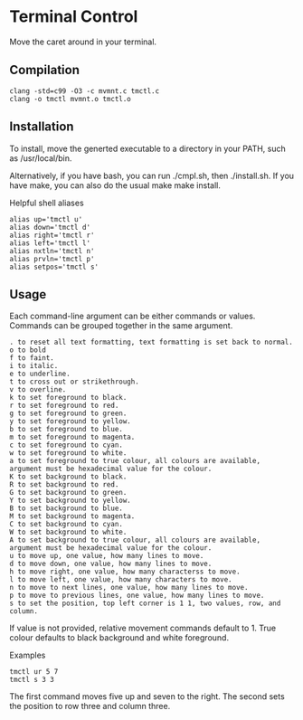 # Terminal Control
Move the caret around in your terminal.

## Compilation
```
clang -std=c99 -O3 -c mvmnt.c tmctl.c
clang -o tmctl mvmnt.o tmctl.o
```
## Installation
To install, move the generted executable to a directory in your PATH, such as /usr/local/bin.

Alternatively, if you have bash, you can run ./cmpl.sh, then ./install.sh.
If you have make, you can also do the usual make make install.

Helpful shell aliases
```
alias up='tmctl u'
alias down='tmctl d'
alias right='tmctl r'
alias left='tmctl l'
alias nxtln='tmctl n'
alias prvln='tmctl p'
alias setpos='tmctl s'
```
## Usage
Each command-line argument can be either commands or values.
Commands can be grouped together in the same argument.

```
. to reset all text formatting, text formatting is set back to normal.
o to bold
f to faint.
i to italic.
e to underline.
t to cross out or strikethrough.
v to overline.
k to set foreground to black.
r to set foreground to red.
g to set foreground to green.
y to set foreground to yellow.
b to set foreground to blue.
m to set foreground to magenta.
c to set foreground to cyan.
w to set foreground to white.
a to set foreground to true colour, all colours are available, argument must be hexadecimal value for the colour.
K to set background to black.
R to set background to red.
G to set background to green.
Y to set background to yellow.
B to set background to blue.
M to set background to magenta.
C to set background to cyan.
W to set background to white.
A to set background to true colour, all colours are available, argument must be hexadecimal value for the colour.
u to move up, one value, how many lines to move.
d to move down, one value, how many lines to move.
h to move right, one value, how many characterss to move.
l to move left, one value, how many characters to move.
n to move to next lines, one value, how many lines to move.
p to move to previous lines, one value, how many lines to move.
s to set the position, top left corner is 1 1, two values, row, and column.
```
If value is not provided, relative movement commands default to 1.
True colour defaults to black background and white foreground.

Examples
```
tmctl ur 5 7
tmctl s 3 3
```
The first command moves five up and seven to the right. The second sets the position to row three and column three.
